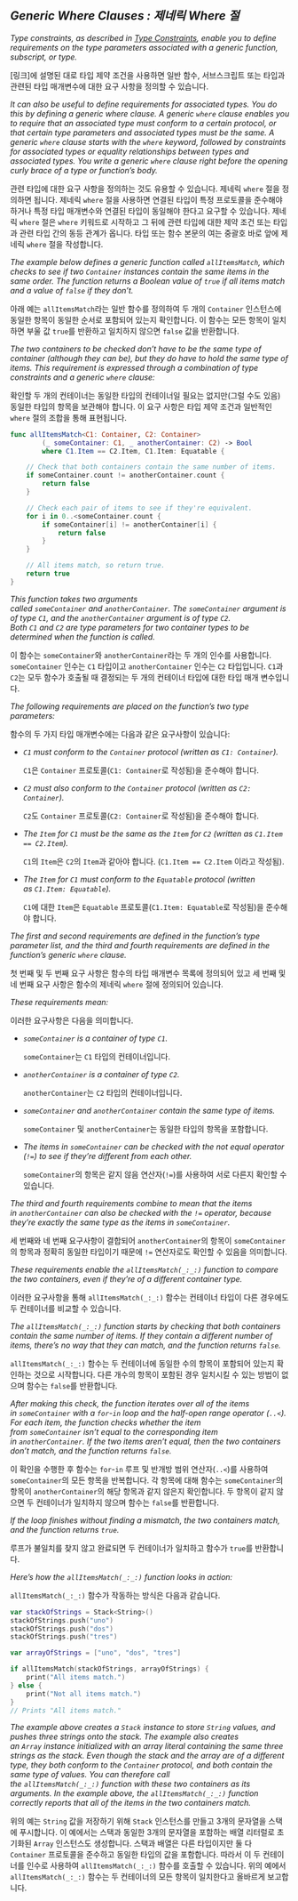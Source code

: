## *Generic Where Clauses : 제네릭 Where 절*

*Type constraints, as described in [Type Constraints](https://docs.swift.org/swift-book/documentation/the-swift-programming-language/generics#Type-Constraints), enable you to define requirements on the type parameters associated with a generic function, subscript, or type.*

[링크]에 설명된 대로 타입 제약 조건을 사용하면 일반 함수, 서브스크립트 또는 타입과 관련된 타입 매개변수에 대한 요구 사항을 정의할 수 있습니다.

*It can also be useful to define requirements for associated types. You do this by defining a generic where clause. A generic `where` clause enables you to require that an associated type must conform to a certain protocol, or that certain type parameters and associated types must be the same. A generic `where` clause starts with the `where` keyword, followed by constraints for associated types or equality relationships between types and associated types. You write a generic `where` clause right before the opening curly brace of a type or function’s body.*

관련 타입에 대한 요구 사항을 정의하는 것도 유용할 수 있습니다. 제네릭 `where` 절을 정의하면 됩니다. 제네릭 `where` 절을 사용하면 연결된 타입이 특정 프로토콜을 준수해야 하거나 특정 타입 매개변수와 연결된 타입이 동일해야 한다고 요구할 수 있습니다. 제네릭 `where` 절은 `where` 키워드로 시작하고 그 뒤에 관련 타입에 대한 제약 조건 또는 타입과 관련 타입 간의 동등 관계가 옵니다. 타입 또는 함수 본문의 여는 중괄호 바로 앞에 제네릭 `where` 절을 작성합니다.

*The example below defines a generic function called `allItemsMatch`, which checks to see if two `Container` instances contain the same items in the same order. The function returns a Boolean value of `true` if all items match and a value of `false` if they don’t.*

아래 예는 `allItemsMatch`라는 일반 함수를 정의하여 두 개의 `Container` 인스턴스에 동일한 항목이 동일한 순서로 포함되어 있는지 확인합니다. 이 함수는 모든 항목이 일치하면 부울 값 `true`를 반환하고 일치하지 않으면 `false` 값을 반환합니다.

*The two containers to be checked don’t have to be the same type of container (although they can be), but they do have to hold the same type of items. This requirement is expressed through a combination of type constraints and a generic `where` clause:*

확인할 두 개의 컨테이너는 동일한 타입의 컨테이너일 필요는 없지만(그럴 수도 있음) 동일한 타입의 항목을 보관해야 합니다. 이 요구 사항은 타입 제약 조건과 일반적인 `where` 절의 조합을 통해 표현됩니다.

```swift
func allItemsMatch<C1: Container, C2: Container>
        (_ someContainer: C1, _ anotherContainer: C2) -> Bool
        where C1.Item == C2.Item, C1.Item: Equatable {

    // Check that both containers contain the same number of items.
    if someContainer.count != anotherContainer.count {
        return false
    }

    // Check each pair of items to see if they're equivalent.
    for i in 0..<someContainer.count {
        if someContainer[i] != anotherContainer[i] {
            return false
        }
    }

    // All items match, so return true.
    return true
}
```

*This function takes two arguments called `someContainer` and `anotherContainer`. The `someContainer` argument is of type `C1`, and the `anotherContainer` argument is of type `C2`. Both `C1` and `C2` are type parameters for two container types to be determined when the function is called.*

이 함수는 `someContainer`와 `anotherContainer`라는 두 개의 인수를 사용합니다. `someContainer` 인수는 `C1` 타입이고 `anotherContainer` 인수는 `C2` 타입입니다. `C1`과 `C2`는 모두 함수가 호출될 때 결정되는 두 개의 컨테이너 타입에 대한 타입 매개 변수입니다.

*The following requirements are placed on the function’s two type parameters:*

함수의 두 가지 타입 매개변수에는 다음과 같은 요구사항이 있습니다:

- *`C1` must conform to the `Container` protocol (written as `C1: Container`).*
  
  `C1`은 `Container` 프로토콜(`C1: Container`로 작성됨)을 준수해야 합니다.

- *`C2` must also conform to the `Container` protocol (written as `C2: Container`).*
  
  `C2`도 `Container` 프로토콜(`C2: Container`로 작성됨)을 준수해야 합니다.

- *The `Item` for `C1` must be the same as the `Item` for `C2` (written as `C1.Item == C2.Item`).*
  
  `C1`의 `Item`은 `C2`의 `Item`과 같아야 합니다. (`C1.Item == C2.Item` 이라고 작성됨).

- *The `Item` for `C1` must conform to the `Equatable` protocol (written as `C1.Item: Equatable`).*
  
  `C1`에 대한 `Item`은 `Equatable` 프로토콜(`C1.Item: Equatable`로 작성됨)을 준수해야 합니다.

*The first and second requirements are defined in the function’s type parameter list, and the third and fourth requirements are defined in the function’s generic `where` clause.*

첫 번째 및 두 번째 요구 사항은 함수의 타입 매개변수 목록에 정의되어 있고 세 번째 및 네 번째 요구 사항은 함수의 제네릭 `where` 절에 정의되어 있습니다.

*These requirements mean:*

이러한 요구사항은 다음을 의미합니다.

- *`someContainer` is a container of type `C1`.*
  
  `someContainer`는 `C1` 타입의 컨테이너입니다.

- *`anotherContainer` is a container of type `C2`.*
  
  `anotherContainer`는 `C2` 타입의 컨테이너입니다.

- *`someContainer` and `anotherContainer` contain the same type of items.*
  
  `someContainer` 및 `anotherContainer`는 동일한 타입의 항목을 포함합니다.

- *The items in `someContainer` can be checked with the not equal operator (`!=`) to see if they’re different from each other.*
  
  `someContainer`의 항목은 같지 않음 연산자(`!=`)를 사용하여 서로 다른지 확인할 수 있습니다.

*The third and fourth requirements combine to mean that the items in `anotherContainer` can also be checked with the `!=` operator, because they’re exactly the same type as the items in `someContainer`.*

세 번째와 네 번째 요구사항이 결합되어 `anotherContainer`의 항목이 `someContainer`의 항목과 정확히 동일한 타입이기 때문에 `!=` 연산자로도 확인할 수 있음을 의미합니다. 

*These requirements enable the `allItemsMatch(_:_:)` function to compare the two containers, even if they’re of a different container type.*

이러한 요구사항을 통해 `allItemsMatch(_:_:)` 함수는 컨테이너 타입이 다른 경우에도 두 컨테이너를 비교할 수 있습니다.

*The `allItemsMatch(_:_:)` function starts by checking that both containers contain the same number of items. If they contain a different number of items, there’s no way that they can match, and the function returns `false`.*

`allItemsMatch(_:_:)` 함수는 두 컨테이너에 동일한 수의 항목이 포함되어 있는지 확인하는 것으로 시작합니다. 다른 개수의 항목이 포함된 경우 일치시킬 수 있는 방법이 없으며 함수는 `false`를 반환합니다.

*After making this check, the function iterates over all of the items in `someContainer` with a `for`-`in` loop and the half-open range operator (`..<`). For each item, the function checks whether the item from `someContainer` isn’t equal to the corresponding item in `anotherContainer`. If the two items aren’t equal, then the two containers don’t match, and the function returns `false`.*

이 확인을 수행한 후 함수는 `for`-`in` 루프 및 반개방 범위 연산자(`..<`)를 사용하여 `someContainer`의 모든 항목을 반복합니다. 각 항목에 대해 함수는 `someContainer`의 항목이 `anotherContainer`의 해당 항목과 같지 않은지 확인합니다. 두 항목이 같지 않으면 두 컨테이너가 일치하지 않으며 함수는 `false`를 반환합니다.

*If the loop finishes without finding a mismatch, the two containers match, and the function returns `true`.*

루프가 불일치를 찾지 않고 완료되면 두 컨테이너가 일치하고 함수가 `true`를 반환합니다.

*Here’s how the `allItemsMatch(_:_:)` function looks in action:*

`allItemsMatch(_:_:)` 함수가 작동하는 방식은 다음과 같습니다.

```swift
var stackOfStrings = Stack<String>()
stackOfStrings.push("uno")
stackOfStrings.push("dos")
stackOfStrings.push("tres")

var arrayOfStrings = ["uno", "dos", "tres"]

if allItemsMatch(stackOfStrings, arrayOfStrings) {
    print("All items match.")
} else {
    print("Not all items match.")
}
// Prints "All items match."
```

*The example above creates a `Stack` instance to store `String` values, and pushes three strings onto the stack. The example also creates an `Array` instance initialized with an array literal containing the same three strings as the stack. Even though the stack and the array are of a different type, they both conform to the `Container` protocol, and both contain the same type of values. You can therefore call the `allItemsMatch(_:_:)` function with these two containers as its arguments. In the example above, the `allItemsMatch(_:_:)` function correctly reports that all of the items in the two containers match.*

위의 예는 `String` 값을 저장하기 위해 `Stack` 인스턴스를 만들고 3개의 문자열을 스택에 푸시합니다. 이 예에서는 스택과 동일한 3개의 문자열을 포함하는 배열 리터럴로 초기화된 `Array` 인스턴스도 생성합니다. 스택과 배열은 다른 타입이지만 둘 다 `Container` 프로토콜을 준수하고 동일한 타입의 값을 포함합니다. 따라서 이 두 컨테이너를 인수로 사용하여 `allItemsMatch(_:_:)` 함수를 호출할 수 있습니다. 위의 예에서 `allItemsMatch(_:_:)` 함수는 두 컨테이너의 모든 항목이 일치한다고 올바르게 보고합니다.
